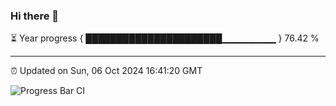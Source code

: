 ### Hi there 👋

⏳ Year progress { ██████████████████████▁▁▁▁▁▁▁▁ } 76.42 %

---

⏰ Updated on Sun, 06 Oct 2024 16:41:20 GMT

![Progress Bar CI](https://github.com/IshwaranRudhara/GIT-ACTION/workflows/Progress%20Bar%20CI/badge.svg)
